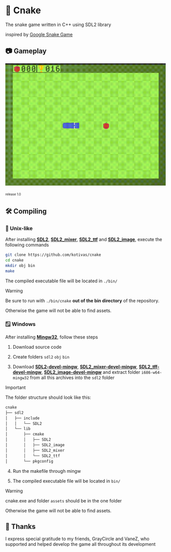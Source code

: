 # 🐍 Cnake
The snake game written in C++ using SDL2 library

inspired by [Google Snake Game](https://g.co/kgs/BTjXHz)

## 📷 Gameplay
![gameplay](https://github.com/kotivas/cnake/blob/main/gameplay.gif)

<sup><sub>release 1.0</sub></sup>

## 🛠️ Compiling

### 🐧 Unix-like
After installing **[SDL2](https://github.com/libsdl-org/SDL/releases/)**, **[SDL2_mixer](https://github.com/libsdl-org/SDL_mixer/releases)**, **[SDL2_ttf](https://github.com/libsdl-org/SDL_ttf/releases)** and **[SDL2_image](https://github.com/libsdl-org/SDL_image/releases/)**, execute the following commands
```bash
git clone https://github.com/kotivas/cnake
cd cnake
mkdir obj bin
make
```
The compiled executable file will be located in ``./bin/``

> [!WARNING]
> Be sure to run with `./bin/cnake` **out of the bin directory** of the repository.
> 
> Otherwise the game will not be able to find assets.

### 🪟 Windows
After installing **[Mingw32](https://gnutoolchains.com/mingw32/)**, follow these steps

1. Download source code

2. Create folders ``sdl2`` ``obj`` ``bin``

3. Download **[SDL2-devel-mingw](https://github.com/libsdl-org/SDL/releases/download/release-2.28.5/SDL2-devel-2.28.5-mingw.zip)**, **[SDL2_mixer-devel-mingw](https://github.com/libsdl-org/SDL_mixer/releases/download/release-2.6.3/SDL2_mixer-devel-2.6.3-mingw.zip)**, **[SDL2_tff-devel-mingw](https://github.com/libsdl-org/SDL_ttf/releases/download/release-2.20.2/SDL2_ttf-devel-2.20.2-mingw.zip)**, **[SDL2_image-devel-mingw](https://github.com/libsdl-org/SDL_image/releases/download/release-2.8.2/SDL2_image-devel-2.8.2-mingw.zip)** and extract folder ``i686-w64-mingw32`` from all this archives into the ``sdl2`` folder

> [!IMPORTANT]
> The folder structure should look like this:
> ```bash
> cnake
> ├── sdl2
> │   ├── include
> │   │   └── SDL2
> │   └── lib
> │       ├── cmake
> │       │   ├── SDL2
> │       │   ├── SDL2_image
> │       │   ├── SDL2_mixer
> │       │   └── SDL2_ttf
> │       └── pkgconfig
> ```

4. Run the makefile through mingw

5. The compiled executable file will be located in ``bin/``

> [!WARNING]
> cnake.exe and folder ``assets`` should be in the one folder
> 
> Otherwise the game will not be able to find assets.

## 💜 Thanks
I express special gratitude to my friends,
GrayCircle and VaneZ, who supported and helped develop
the game all throughout its development
